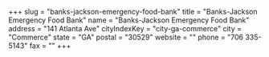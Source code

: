 +++
slug = "banks-jackson-emergency-food-bank"
title = "Banks-Jackson Emergency Food Bank"
name = "Banks-Jackson Emergency Food Bank"
address = "141 Atlanta Ave"
cityIndexKey = "city-ga-commerce"
city = "Commerce"
state = "GA"
postal = "30529"
website = ""
phone = "706 335-5143"
fax = ""
+++
